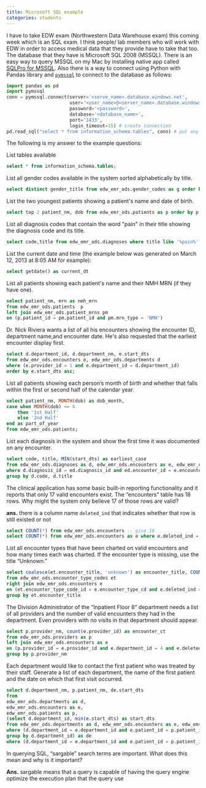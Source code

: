 ```yaml
---
title: Microsoft SQL example
categories: students
---
```


I have to take EDW exam (Northwestern Data Warehouse exam) this coming week which is an SQL exam. I think people/ lab members who will work with EDW in order to access medical data that they provide have to take that too. The database that they have is Microsoft SQL 2008 (MSSQL). There is an easy way to query MSSQL on my Mac by installing
native app called [SQLPro for MSSQL](http://www.macsqlclient.com/). Also there is a way to connect using Python with  Pandas library and [`pymssql`](https://github.com/PyMySQL/PyMySQL) to connect to the database as follows:


```python
import pandas as pd
import pymssql
conn = pymssql.connect(server='<serve_name>.database.windows.net',
                       user='<user_name>@<server_name>.database.windows.net',
                       password='<password>',
                       database='<database_name>',
                       port='1433',
                       login_timeout=15) # create connection
pd.read_sql("select * from information_schema.tables", conn) # put any query in first argument
```

The following is my answer to the example questions:

List tables available

```sql
select * from information_schema.tables;
```

List all gender codes available in the system sorted alphabetically by title.

```sql
select distinct gender_title from edw_emr_ods.gender_codes as g order by g.gender_title
```

List the two youngest patients showing a patient's name and date of birth.

```sql
select top 2 patient_nm, dob from edw_emr_ods.patients as p order by p.dob desc
```

List all diagnosis codes that contain the word "pain" in their title showing the diagnosis code and its title.

```sql
select code,title from edw_emr_ods.diagnoses where title like '%pain%'
```

List the current date and time (the example below was generated on March 12, 2013 at 8:05 AM for example):

```sql
select getdate() as current_dt
```

List all patients showing each patient's name and their NMH MRN (if they have one).

```sql
select patient_nm, mrn as nmh_mrn
from edw_emr_ods.patients  p
left join edw_emr_ods.patient_mrns pm
on (p.patient_id = pm.patient_id and pm.mrn_type = 'NMH')
```

Dr. Nick Riviera wants a list of all his encounters showing the encounter ID, department name,and encounter date. He's also requested that the earliest encounter display first.

```sql
select d.department_id, d.department_nm, e.start_dts
from edw_emr_ods.encounters e, edw_emr_ods.departments d
where (e.provider_id = 1 and e.department_id = d.department_id)
order by e.start_dts asc;
```

List all patients showing each person’s month of birth and whether that falls within the first or second half of the calendar year.

```sql
select patient_nm, MONTH(dob) as dob_month,
case when MONTH(dob) <= 6
	then '1st Half'
	else '2nd Half'
end as part_of_year
from edw_emr_ods.patients;
```

List each diagnosis in the system and show the first time it was documented on any encounter.

```sql
select code, title, MIN(start_dts) as earliest_case
from edw_emr_ods.diagnoses as d, edw_emr_ods.encounters as e, edw_emr_ods.encounter_diagnoses as ed
where d.diagnosis_id = ed.diagnosis_id and ed.encounter_id = e.encounter_id
group by d.code, d.title
```

The clinical application has some basic built-in reporting functionality and it reports that only 17 valid encounters exist. The “encounters” table has 18 rows. Why might the system only believe 17 of those rows are valid?

**ans.** there is a column name `deleted_ind` that indicates whether that row is still existed or not

```sql
select COUNT(*) from edw_emr_ods.encounters -- give 18
select COUNT(*) from edw_emr_ods.encounters as e where e.deleted_ind = 0 -- give 17
```

List all encounter types that have been charted on valid encounters and how many times each was charted. If the encounter type is missing, use the title “Unknown.”

```sql
select coalesce(et.encounter_title, 'unknown') as encounter_title, COUNT(encounter_type_cd) as encounter_ct
from edw_emr_ods.encounter_type_codes et
right join edw_emr_ods.encounters e
on (et.encounter_type_code_id = e.encounter_type_cd and e.deleted_ind = 0)
group by et.encounter_title
```

The Division Administrator of the “Inpatient Floor 8” department needs a list of all providers and the number of valid encounters they had in the department. Even providers with no visits in that department should appear.

```sql
select p.provider_nm, count(e.provider_id) as encounter_ct
from edw_emr_ods.providers as p
left join edw_emr_ods.encounters as e
on (p.provider_id = e.provider_id and e.department_id = 4 and e.deleted_ind = 0)
group by p.provider_nm
```

Each department would like to contact the first patient who was treated by their staff. Generate a list of each department, the name of the first patient and the date on which that first visit occurred.

```sql
select d.department_nm, p.patient_nm, de.start_dts
from
edw_emr_ods.departments as d,
edw_emr_ods.encounters as e,
edw_emr_ods.patients as p,
(select d.department_id, min(e.start_dts) as start_dts
from edw_emr_ods.departments as d, edw_emr_ods.encounters as e, edw_emr_ods.patients as p
where (d.department_id = e.department_id and e.patient_id = p.patient_id)
group by d.department_id) as de
where (d.department_id = e.department_id and e.patient_id = p.patient_id and de.department_id = e.department_id and de.start_dts = e.start_dts)
```

In querying SQL, “sargable” search terms are important. What does this mean and why is it important?

**Ans.** sargable means that a query is capable of having the query engine optimize the execution plan that the query use
